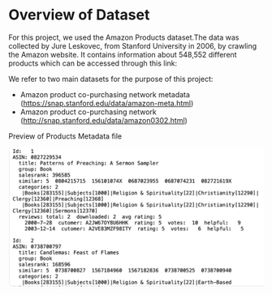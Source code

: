 # Overview of Dataset

For this project, we used the Amazon Products dataset.The data was collected by Jure Leskovec, from Stanford University in 2006, by crawling the Amazon website. It contains
information about 548,552 different products which can be accessed through this link:

We refer to two main datasets for the purpose of this project:
* Amazon product co-purchasing network metadata (https://snap.stanford.edu/data/amazon-meta.html)
* Amazon product co-purchasing network (http://snap.stanford.edu/data/amazon0302.html)


Preview of Products Metadata file


![Preview of Products Metadata file](metadata.png)
